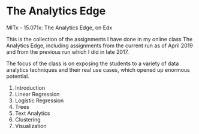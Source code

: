 # The Analytics Edge
MITx - 15.071x: The Analytics Edge, on Edx

This is the collection of the assignments I have done in my online class The Analytics Edge, including assignments from the current run as of April 2019 and from the previous run which I did in late 2017.

The focus of the class is on exposing the students to a variety of data analytics techniques and their real use cases, which opened up enormous potential.

1. Introduction
2. Linear Regression
3. Logistic Regression
4. Trees
5. Text Analytics
6. Clustering
7. Visualization
